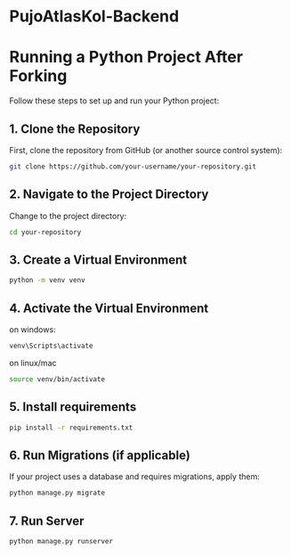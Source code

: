 


# PujoAtlasKol-Backend

# Running a Python Project After Forking

Follow these steps to set up and run your Python project:

## 1. Clone the Repository

First, clone the repository from GitHub (or another source control system):

```bash
git clone https://github.com/your-username/your-repository.git
```

## 2. Navigate to the Project Directory

Change to the project directory:

```bash
cd your-repository
```

## 3. Create a Virtual Environment

```bash
python -m venv venv
```

## 4. Activate the Virtual Environment

on windows:

```bash
venv\Scripts\activate
```

on linux/mac

```bash
source venv/bin/activate
```

## 5. Install requirements

```bash
pip install -r requirements.txt
```

## 6. Run Migrations (if applicable)

If your project uses a database and requires migrations, apply them:

```bash
python manage.py migrate
```

## 7. Run Server

```bash
python manage.py runserver
```
